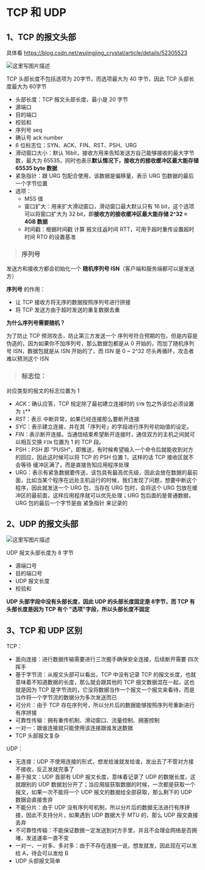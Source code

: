 # TCP 和 UDP



## 1、TCP 的报文头部

具体看  https://blog.csdn.net/wujingjing_crystal/article/details/52305523 



 ![这里写图片描述](https://img-blog.csdn.net/20170324221213371?watermark/2/text/aHR0cDovL2Jsb2cuY3Nkbi5uZXQveXRodW5kZXI=/font/5a6L5L2T/fontsize/400/fill/I0JBQkFCMA==/dissolve/70/gravity/SouthEast)

TCP 头部长度不包括选项为 20字节，而选项最大为 40 字节，因此 TCP 头部长度最大为 60字节

- 头部长度：TCP 报文头部长度，最小是 20 字节
- 源端口
- 目的端口
- 校验和
- 序列号 seq
- 确认号 ack number
- 6 位标志位：SYN、ACK、FIN、RST、PSH、URG
- 滑动窗口大小：默认 16bit，接收方用来告知发送方自己能够接收的最大字节数，最大为 65535，同时也表示**默认情况下，接收方的接收缓冲区最大能存储 65535 byte 数据**
- 紧急指针：跟 URG 包配合使用，该数据是偏移量，表示 URG 包数据的最后一个字节位置
- 选项：
  - MSS 值
  - 窗口扩大：用来扩大滑动窗口，滑动窗口最大默认只有 16 bit，这个选项可以将窗口扩大为 32 bit，即**接收方的接收缓冲区最大能存储 2^32 = 4GB 数据**
  - 时间戳：根据时间戳 计算 报文往返时间 RTT，可用于超时重传设置超时时间 RTO 的设置基准

> ###  序列号

发送方和接收方都会初始化一个 **随机序列号 ISN**（客户端和服务端都可以是发送方）

**序列号** 的作用：

- 让 TCP 接收方将无序的数据按照序列号进行拼接
- 将 TCP 发送方由于超时发送的重复数据去重



**为什么序列号需要随机？**

为了防止 TCP 预测攻击，防止第三方发送一个 序列号符合预期的包，但是内容是伪造的，因为如果你不加序列号，那么数据包都是从 0 开始的，而加了随机序列号 ISN，数据包就是从 ISN 开始的了，而 ISN 是 0 ~ 2^32 尽头再循环，攻击者难以预测这个 ISN



> ### 标志位：

对应类型的报文的标志位置为 1

- *ACK*：确认应答，TCP 规定除了最初建立连接时的 `SYN` 包之外该位必须设置为 `1`** 
- *RST*：表示 中断异常，如果已经连接那么要断开连接
- *SYC*：表示建立连接，并在其「序列号」的字段进行序列号初始值的设定。
- *FIN*：表示断开连接。当通信结束希望断开连接时，通信双方的主机之间就可以相互交换 `FIN` 位置为 1 的 TCP 段。
- PSH：PSH 即 "PUSH"，即推送，有时候希望输入一个命令后就能收到对方的回应，因此这时候可以将 TCP 的 PSH 位置 1，这样的话 TCP 接收区就不会等待 缓冲区满了，而是直接告知应用程序处理
- URG：表示有紧急数据要传送，该包具有最高优先级，因此会放在数据的最前面，比如当某个程序在远处主机运行的时候，我们发现了问题，想要中断这个程序，因此就发送一个 URG 包，当存在 URG 包时，会将这个 URG 包放在缓冲区的最前面，这样应用程序就可以优先处理；URG 包后面的是普通数据，URG 包的最后一个字节是由 紧急指针 来记录的



## 2、UDP 的报文头部

 ![这里写图片描述](https://img-blog.csdn.net/20171109193828215?watermark/2/text/aHR0cDovL2Jsb2cuY3Nkbi5uZXQvREJfd2F0ZXI=/font/5a6L5L2T/fontsize/400/fill/I0JBQkFCMA==/dissolve/70/gravity/SouthEast) 

UDP 报文头部长度为 8 字节

- 源端口号
- 目的端口号
- UDP 报文长度
- 校验和

**UDP 头部字段中没有头部长度，因此 UDP 的头部长度固定是 8字节，而 TCP 有头部长度是因为 TCP 有个 "选项"字段，所以头部长度不固定**



## 3、TCP 和 UDP 区别

TCP：

- 面向连接：进行数据传输需要进行三次握手确保安全连接，后续断开需要 四次挥手
- 基于字节流：从报文头部可以看出，TCP 中没有记录 TCP 的报文长度，也就意味着不知道数据的长度，那么就会跟其他的 TCP 报文数据混在一起，这也就是因为 TCP 是字节流的，它没将数据当作一个报文一个报文来看待，而是当作将一个字节流的数据分为多次发送而已
- 可分片：由于 TCP 存在序列号，所以分片后的数据能够按照序列号重新进行有序拼接
- 可靠性传输：拥有重传机制、滑动窗口、流量控制、拥塞控制
- 一对一：跟谁连接就只能使用该连接跟谁发送数据
- TCP 头部报文复杂

UDP：

- 无连接：UDP 不使用连接的形式，想发给谁就发给谁，发出去了不管对方接不接收，反正发就完事了
- 基于报文：UDP 首部有 UDP 报文长度，意味着记录了 UDP 的数据长度，这就跟别的 UDP 数据划分开了；当应用层获取数据的时候，一次都是获取一个报文，如果一次不能将一个 UDP 报文的数据给全部获取，那么剩下的 UDP 数据会直接舍弃
- 不能分片：由于 UDP 没有序列号机制，所以分片后的数据无法进行有序拼接，因此不支持分片，如果遇到 UDP 数据大于 MTU 的，那么 UDP 报文直接丢弃
- 不可靠性传输：不能保证数据一定发送到对方手里，并且不会理会网络是否拥堵，发送速率一直不变
- 一对一、一对多、多对多：由于不存在连接一说，想发就发，因此现在可以发给 A，待会可以发给 B
- UDP 头部报文简单

